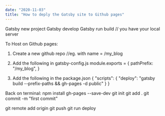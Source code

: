 ```yaml
---
date: "2020-11-03"
title: "How to deply the Gatsby site to Github pages"
---
```


Gatsby new project <url>
Gatsby develop
Gatsby run build // you have your  local server

To Host on Github pages:
1. Create a new github repo //eg. with name = /my_blog




2. Add the following in gatsby-config.js
   module.exports = {
  pathPrefix: "/my_blog",
  }



3. Add the following in the package.json
{
  "scripts": {
    "deploy": "gatsby build --prefix-paths && gh-pages -d public"
  }
}

Back on terminal: 
npm install gh-pages --save-dev
git init
git add .
git commit -m "first commit"





git remote add origin <url>
git push
git run deploy

